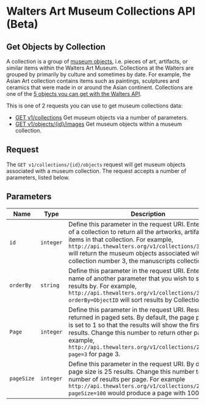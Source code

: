 Walters Art Museum Collections API (Beta)
===================================================================================================================================

## Get Objects by Collection

A collection is a group of [museum objects](https://github.com/WaltersArtMuseum/walters-api/blob/master/objects.md), i.e. pieces of art, artifacts, or similar items within the Walters Art Museum. Collections at the Walters are grouped by primarily by culture and sometimes by date. For example, the Asian Art collection contains items such as paintings, sculptures and ceramics that were made in or around the Asian continent. Collections are one of the [5 objects you can get with the Walters API](https://github.com/WaltersArtMuseum/walters-api#overview). 

This is one of 2 requests you can use to get museum collections data:
- [GET v1/collections](https://github.com/WaltersArtMuseum/walters-api/blob/master/collections-get.md) Get museum objects via a number of parameters.
- [GET v1/objects/{id}/images](https://github.com/WaltersArtMuseum/walters-api/blob/master/collections-objects.md) Get museum objects within a museum collection.

## Request

The `GET v1/collections/{id}/objects` request will get museum objects associated with a museum collection. The request accepts a number of parameters, listed below.


## Parameters

Name | Type | Description
-----|------|--------------
`id`|`integer` | Define this parameter in the request URI. Enter the ID of a collection to return all the artworks, artifacts or items in that collection. For example, `http://api.thewalters.org/v1/collections/3/objects` will return the museum objects associated with collection number 3, the manuscripts collection.
`orderBy`|`string` | Define this parameter in the request URI. Enter the name of another parameter that you wish to sort results by. For example, `http://api.thewalters.org/v1/collections/3/objects?orderBy=ObjectID` will sort results by CollectionName.
`Page`|`integer` | Define this parameter in the request URI. Results are returned in paged sets. By default, the page parameter is set to 1 so that the results will show the first page of results. Change this number to return other pages. For example, `http://api.thewalters.org/v1/collections/2/objects?page=3` for page 3. 
`pageSize`|`integer` | Define this parameter in the request URI. By default page size is 25 results. Change this number to alter the number of results per page. For example `http://api.thewalters.org/v1/collections/2/objects?pageSize=100` would produce a page with 100 results.
